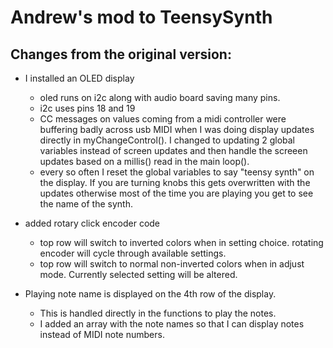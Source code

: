 # Andrew's mod to TeensySynth


## Changes from the original version:
* I installed an OLED display
  * oled runs on i2c along with audio board saving many pins.
  * i2c uses pins 18 and 19
  * CC messages on values coming from a midi controller were buffering badly across usb MIDI when I was doing display updates directly in myChangeControl(). I changed to updating 2 global variables instead of screen updates and then handle the screeen updates based on a millis() read in the main loop().
  * every so often I reset the global variables to say "teensy synth" on the display.  If you are turning knobs this gets overwritten with the updates otherwise most of the time you are playing you get to see the name of the synth.

* added rotary click encoder code
  * top row will switch to inverted colors when in setting choice.  rotating encoder will cycle through available settings.
  * top row will switch to normal non-inverted colors when in adjust mode.  Currently selected setting will be altered.

* Playing note name is displayed on the 4th row of the display.  
  * This is handled directly in the functions to play the notes.
  * I added an array with the note names so that I can display notes instead of MIDI note numbers.
  
